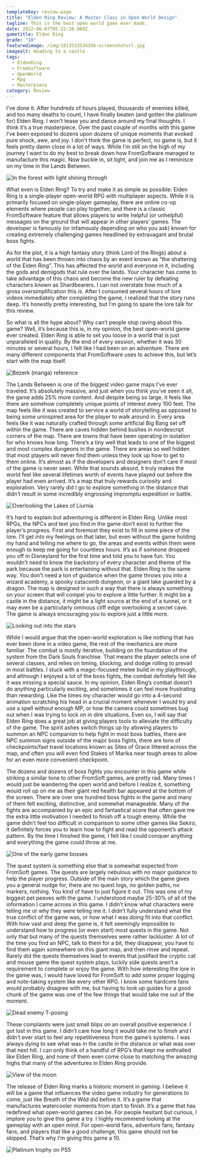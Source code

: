 ```yaml
---
templateKey: review-page
title: "Elden Ring Review: A Master Class in Open World Design"
tagline: This is the best open world game ever made.
date: 2022-06-07T05:22:28.989Z
gametitle: Elden Ring
grade: "10"
featuredimage: /img/1813533534356-screenshoturl.jpg
imagealt: Heading to a castle
tags:
  - EldenRing
  - FromSoftware
  - OpenWorld
  - Rpg
  - Masterpiece
category: Review
---
```

I’ve done it. After hundreds of hours played, thousands of enemies killed, and too many deaths to count, I have finally beaten (and gotten the platinum for) Elden Ring. I won’t tease you and dance around my final thoughts. I think it’s a true masterpiece. Over the past couple of months with this game I’ve been exposed to dozens upon dozens of unique moments that evoked pure shock, awe, and joy. I don’t think the game is perfect, no game is, but it feels pretty damn close in a lot of ways. While I’m still on the high of my journey I want to do my best to break down how FromSoftware managed to manufacture this magic. Now buckle in, sit tight, and join me as I reminisce on my time in the Lands Between.

![In the forest with light shining through](/img/181353381da73-screenshoturl.jpg "In the forest with light shining through")

What even is Elden Ring? To try and make it as simple as possible: Elden Ring is a single-player open-world RPG with multiplayer aspects. While it is primarily focused on single-player gameplay, there are online co-op elements where people can play together, and there is a classic FromSoftware feature that allows players to write helpful (or unhelpful) messages on the ground that will appear in other players’ games. The developer is famously (or infamously depending on who you ask) known for creating extremely challenging games headlined by extravagant and brutal boss fights.

As for the plot, it is a high fantasy story (think Lord of the Rings) about a world that has been thrown into chaos by an event known as “the shattering of the Elden Ring”. This has affected the world and everyone in it, including the gods and demigods that rule over the lands. Your character has come to take advantage of this chaos and become the new ruler by defeating characters known as Shardbearers. I can not overstate how much of a gross oversimplification this is. After I consumed several hours of lore videos immediately after completing the game, I realized that the story runs deep. It’s honestly pretty interesting, but I’m going to spare the lore talk for this review.

So what is all the hype about? Why can’t people stop raving about this game? Well, it’s because this is, in my opinion, the best open-world game ever created. Elden Ring is able to set you loose in a world that is just unparalleled in quality. By the end of every session, whether it was 30 minutes or several hours, I felt like I had been on an adventure. There are many different components that FromSoftware uses to achieve this, but let’s start with the map itself.

![Bezerk (manga) reference](/img/18135335a1e41-screenshoturl.jpg "Bezerk (manga) reference")

The Lands Between is one of the biggest video game maps I’ve ever traveled. It’s absolutely massive, and just when you think you’ve seen it all, the game adds 25% more content. And despite being so large, it feels like there are somehow completely unique points of interest every 100 feet. The map feels like it was created to service a world of storytelling as opposed to being some uninspired area for the player to walk around in. Every area feels like it was naturally crafted through some artificial Big Bang set off within the game. There are caves hidden behind bushes in nondescript corners of the map. There are towns that have been operating in isolation for who knows how long. There’s a tiny well that leads to one of the biggest and most complex dungeons in the game. There are areas so well hidden that most players will never find them unless they look up how to get to them online. It’s almost as if the developers and designers don’t care if most of the game is never seen. While that sounds absurd, it truly makes the world feel like several lifetimes worth of events have played out before the player had even arrived. It’s a map that truly rewards curiosity and exploration. Very rarely did I go to explore something in the distance that didn’t result in some incredibly engrossing impromptu expedition or battle.

![Overlooking the Lakes of Liurnia](/img/18135338c5c93-screenshoturl.jpg "Overlooking the Lakes of Liurnia")

It’s hard to explain but adventuring is different in Elden Ring. Unlike most RPGs, the NPCs and text you find in the game don’t exist to further the player’s progress. First and foremost they exist to fill in some piece of the lore. I’ll get into my feelings on that later, but even without the game holding my hand and telling me where to go, the areas and events within them were enough to keep me going for countless hours. It’s as if someone dropped you off in Disneyland for the first time and told you to have fun. You wouldn’t need to know the backstory of every character and theme of the park because the park is entertaining without that. Elden Ring is the same way. You don’t need a ton of guidance when the game throws you into a wizard academy, a spooky catacomb dungeon, or a giant lake guarded by a dragon. The map is designed in such a way that there is always something on your screen that will compel you to explore a little further. It might be a castle in the distance, it might be a light source at the end of a tunnel, or it may even be a particularly ominous cliff edge overlooking a secret cave. The game is always encouraging you to explore just a little more.

![Looking out into the stars](/img/1813532e5b956-screenshoturl.jpg "Looking out into the stars")

While I would argue that the open-world exploration is like nothing that has ever been done in a video game, the rest of the mechanics are more familiar. The combat is mostly iterative, building on the foundation of the system from the Dark Souls franchise. That means the player selects one of several classes, and relies on timing, blocking, and dodge rolling to prevail in most battles. I stuck with a magic-focused melee build in my playthrough, and although I enjoyed a lot of the boss fights, the combat definitely felt like it was missing a special sauce. In my opinion, Elden Ring’s combat doesn’t do anything particularly exciting, and sometimes it can feel more frustrating than rewarding. Like the times my character would go into a 4-second animation scratching his head in a crucial moment whenever I would try and use a spell without enough MP, or how the camera could sometimes bug out when I was trying to lock on in dire situations. Even so, I will say that Elden Ring does a great job at giving players tools to alleviate the difficulty of the game. The spirit ashes switch things up by allowing players to summon an NPC companion to help fight in most boss battles, there are NPC summon signs outside of the major boss fights, there are tons of checkpoints/fast travel locations known as Sites of Grace littered across the map, and often you will even find Stakes of Marika near tough areas to allow for an even more convenient checkpoint.

The dozens and dozens of boss fights you encounter in this game while striking a similar tone to other FromSoft games, are pretty rad. Many times I would just be wandering the open world and before I realize it, something would roll up on me as their giant red health bar appeared at the bottom of the screen. There are over one hundred boss fights in the game and many of them felt exciting, distinctive, and somewhat manageable. Many of the fights are accompanied by an epic and fantastical score that often gave me the extra little motivation I needed to finish off a tough enemy. While the game didn’t feel too difficult in comparison to some other games like Sekiro, it definitely forces you to learn how to fight and read the opponent’s attack pattern. By the time I finished the game, I felt like I could conquer anything and everything the game could throw at me. 

![One of the early game bosses](/img/18135334a8f28-screenshoturl.jpg "One of the early game bosses")

The quest system is something else that is somewhat expected from FromSoft games. The quests are largely nebulous with no major guidance to help the player progress. Outside of the main story which the game gives you a general nudge for, there are no quest logs, no golden paths, no markers, nothing. You kind of have to just figure it out. This was one of my biggest pet peeves with the game. I understood maybe 25-30% of all of the information I came across in this game. I didn’t know what characters were telling me or why they were telling me it. I didn’t fully understand what the true conflict of the game was, or how what I was doing fit into that conflict. With how vast and deep the game is, it felt seemingly impossible to understand how to progress (or even start) most quests in the game. Not only that but many of the quests themselves were rather lackluster. A lot of the time you find an NPC, talk to them for a bit, they disappear, you have to find them again somewhere on this giant map, and then rinse and repeat. Rarely did the quests themselves lead to events that justified the cryptic cat and mouse game the quest system plays, luckily side quests aren’t a requirement to complete or enjoy the game. With how interesting the lore in the game was, I would have loved for FromSoft to add some proper logging and note-taking system like every other RPG. I know some hardcore fans would probably disagree with me, but having to look up guides for a good chunk of the game was one of the few things that would take me out of the moment.

![Dead enemy T-posing](/img/1813533953365-screenshoturl.jpg "Dead enemy T-posing")

These complaints were just small blips on an overall positive experience. I got lost in this game. I didn’t care how long it would take me to finish and I didn’t ever start to feel any repetitiveness from the game’s systems. I was always dying to see what was in the castle in the distance or what was over that next hill. I can only think of a handful of RPG’s that kept me enthralled like Elden Ring, and none of them even come close to matching the amazing highs that many of the adventures in Elden Ring provide.

![View of the moon](/img/1813532a42d1-screenshoturl.jpg "View of the moon")

The release of Elden Ring marks a historic moment in gaming. I believe it will be a game that influences the video game industry for generations to come, just like Breath of the Wild did before it. It’s a game that manufactures watercooler moments from start to finish. It’s a game that has redefined what open-world games can be. For people hesitant but curious, I implore you to give this game a try. I highly recommend looking at the gameplay with an open mind. For open-world fans, adventure fans, fantasy fans, and players that like a good challenge, this game should not be skipped. That’s why I’m giving this game a 10.

![Platinum trophy on PS5](/img/1810bdbbda747-screenshoturl.jpg "Platinum trophy on PS5")